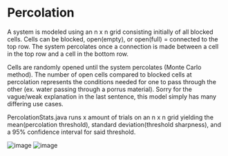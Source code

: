 # Percolation
A system is modeled using an n x n grid consisting initially of all blocked cells. Cells can be blocked, open(empty), or open(full) = connected to the top row. The system percolates once a connection is made between a cell in the top row and a cell in the bottom row. 

Cells are randomly opened until the system percolates (Monte Carlo method). The number of open cells compared to blocked cells at percolation represents the conditions needed for one to pass through the other (ex. water passing through a porrus material). Sorry for the vague/weak explanation in the last sentence, this model simply has many differing use cases.

PercolationStats.java runs x amount of trials on an n x n grid yielding the mean(percolation threshold), standard deviation(threshold sharpness), and a 95% confidence interval for said threshold.

![image](https://user-images.githubusercontent.com/84862652/129913336-ec5d32e0-b0b1-478b-a438-3ee7077346d7.png)
![image](https://user-images.githubusercontent.com/84862652/129913371-a0c5a9cb-d1d6-4b82-a83a-8e088fbf7fa6.png)
